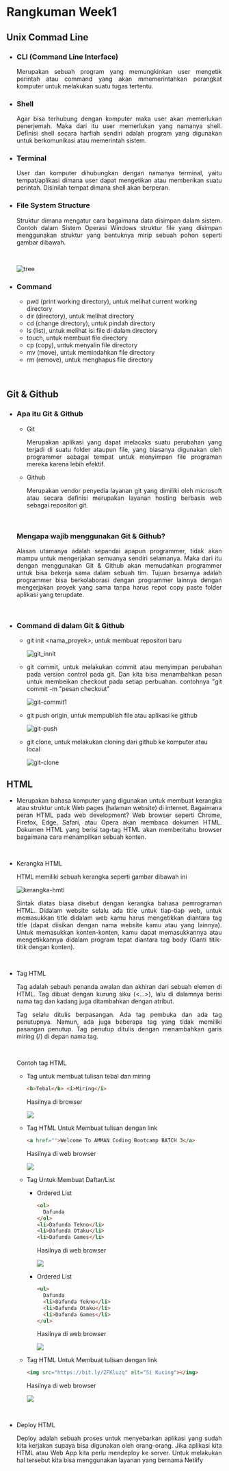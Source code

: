 # **Rangkuman Week1**

## Unix Commad Line

- ### CLI (Command Line Interface)
  <div align="justify">Merupakan sebuah program yang memungkinkan user mengetik perintah atau command yang akan mmemerintahkan perangkat komputer untuk melakukan suatu tugas tertentu.
- ### Shell
  <div align="justify">Agar bisa terhubung dengan komputer maka user akan memerlukan penerjemah. Maka dari itu user memerlukan yang namanya shell. Definisi shell secara harfiah sendiri adalah program yang digunakan untuk berkomunikasi atau memerintah sistem.
- ### Terminal
  <div align="justify">User dan komputer dihubungkan dengan namanya terminal, yaitu tempat/aplikasi dimana user dapat mengetikan atau memberikan suatu perintah. Disinilah tempat dimana shell akan berperan.
- ### File System Structure

  <div align="justify">Struktur dimana mengatur cara bagaimana data disimpan dalam sistem. Contoh dalam Sistem Operasi Windows struktur file yang disimpan menggunakan struktur yang bentuknya mirip sebuah pohon seperti gambar dibawah.

  &nbsp;

  ![tree](https://raw.githubusercontent.com/Jirjatss/week-1/main/gambar/tree.JPG)

- ### Command

  - pwd (print working directory), untuk melihat current working directory
  - dir (directory), untuk melihat directory
  - cd (change directory), untuk pindah directory
  - ls (list), untuk melihat isi file di dalam directory
  - touch, untuk membuat file directory
  - cp (copy), untuk menyalin file directory
  - mv (move), untuk memindahkan file directory
  - rm (remove), untuk menghapus file directory

  &nbsp;

## Git & Github

- ### Apa itu Git & Github

  - Git
    <div align="justify">Merupakan aplikasi yang dapat melacaks suatu perubahan yang terjadi di suatu folder ataupun file, yang biasanya digunakan oleh programmer sebagai tempat untuk menyimpan file programan mereka karena lebih efektif.

  - Github
    <div align="justify">Merupakan vendor penyedia layanan git yang dimiliki oleh microsoft atau secara definisi merupakan layanan hosting berbasis web sebagai repositori git.

  &nbsp;

  ### Mengapa wajib menggunakan Git & Github?

  <div align="justify">Alasan utamanya adalah sepandai apapun programmer, tidak akan mampu untuk mengerjakan semuanya sendiri selamanya. Maka dari itu dengan menggunakan Git & Github akan memudahkan programmer untuk bisa bekerja sama dalam sebuah tim. Tujuan besarnya adalah programmer bisa berkolaborasi dengan programmer lainnya dengan mengerjakan proyek yang sama tanpa harus repot copy paste folder aplikasi yang terupdate.

&nbsp;

- ### Command di dalam Git & Github

  - git init <nama_proyek>, untuk membuat repositori baru

    ![git_innit](https://raw.githubusercontent.com/Jirjatss/week-1/main/gambar/git_init.JPG)

  - <div align="justify">git commit, untuk melakukan commit atau menyimpan perubahan pada version control pada git. Dan kita bisa menambahkan pesan untuk membeikan checkout pada setiap perbuahan. contohnya "git commit -m "pesan checkout"

    ![git-commit1](<https://raw.githubusercontent.com/Jirjatss/week-1/main/gambar/git-commit1%20(1).jpg>)

  - git push origin, untuk mempublish file atau aplikasi ke github

    ![git-push](https://raw.githubusercontent.com/Jirjatss/week-1/main/gambar/git-push%20-%20Copy.JPG)

  - git clone, untuk melakukan cloning dari github ke komputer atau local

    ![git-clone](<https://raw.githubusercontent.com/Jirjatss/week-1/main/gambar/git-clone%20(1).JPG>)

## HTML

- <div align="justify">Merupakan bahasa komputer yang digunakan untuk membuat kerangka atau struktur untuk Web pages (halaman website) di internet. Bagaimana peran HTML pada web development? Web browser seperti Chrome, Firefox, Edge, Safari, atau Opera akan membaca dokumen HTML. Dokumen HTML yang berisi tag-tag HTML akan memberitahu browser bagaimana cara menampilkan sebuah konten.

&nbsp;

- Kerangka HTML

  HTML memiliki sebuah kerangka seperti gambar dibawah ini

  ![kerangka-hmtl](https://raw.githubusercontent.com/Jirjatss/week-1/main/gambar/kerangka-html.png)

  <div align="justify">Sintak diatas biasa disebut dengan kerangka bahasa pemrograman HTML. Didalam website selalu ada title untuk tiap-tiap web, untuk memasukkan title didalam web kamu harus mengetikkan diantara tag title (dapat diisikan dengan nama website kamu atau yang lainnya). Untuk memasukkan konten-konten, kamu dapat memasukkannya atau mengetikkannya didalam program tepat diantara tag body (Ganti titik-titik dengan konten).

  &nbsp;

- Tag HTML

  <div align="justify">Tag adalah sebauh penanda awalan dan akhiran dari sebuah elemen di HTML. Tag dibuat dengan kurung siku (<...>), lalu di dalamnya berisi nama tag dan kadang juga ditambahkan dengan atribut.

  Tag selalu ditulis berpasangan. Ada tag pembuka dan ada tag penutupnya. Namun, ada juga beberapa tag yang tidak memiliki pasangan penutup. Tag penutup ditulis dengan menambahkan garis miring (/) di depan nama tag.

  &nbsp;

  Contoh tag HTML

  - Tag untuk membuat tulisan tebal dan miring

    ```html
    <b>Tebal</b> <i>Miring</i>
    ```

    Hasilnya di browser

    ![](gambar/tebal-miring.JPG)

  - Tag HTML Untuk Membuat tulisan dengan link

    ```html
    <a href="">Welcome To AMMAN Coding Bootcamp BATCH 3</a>
    ```

    Hasilnya di web browser

    ![](gambar/link.jpg)

  - Tag Untuk Membuat Daftar/List

    - Ordered List

      ```html
      <ol>
        Dafunda
      </ol>
      <li>Dafunda Tekno</li>
      <li>Dafunda Otaku</li>
      <li>Dafunda Games</li>
      ```

      Hasilnya di web browser

      ![](gambar/ol.jpg)

    - Ordered List

      ```html
      <ul>
        Dafunda
        <li>Dafunda Tekno</li>
        <li>Dafunda Otaku</li>
        <li>Dafunda Games</li>
      </ul>
      ```

      Hasilnya di web browser

      ![](gambar/ul.jpg)

  - Tag HTML Untuk Membuat tulisan dengan link

    ```html
    <img src="https://bit.ly/2FKluzq" alt="Si Kucing"></img>
    ```

    Hasilnya di web browser

    ![](gambar/gambar.jpg)

    &nbsp;

- Deploy HTML

  <div align="justify">Deploy adalah sebuah proses untuk menyebarkan aplikasi yang sudah kita kerjakan supaya bisa digunakan oleh orang-orang. Jika aplikasi kita HTML atau Web App kita perlu mendeploy ke server. Untuk melakukan hal tersebut kita bisa menggunakan layanan yang bernama Netlify
